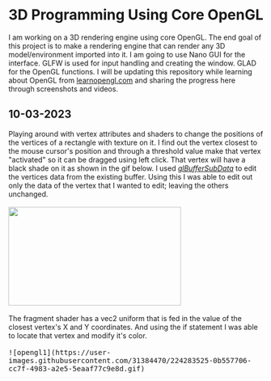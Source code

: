 <h1>3D Programming Using Core OpenGL</h1>

I am working on a 3D rendering engine using core OpenGL. The end goal of this project is to make a rendering engine that can render any 3D model/environment imported into it. I am going to use Nano GUI for the interface. GLFW is used for input handling and creating the window. GLAD for the OpenGL functions. 
I will be updating this repository while learning about OpenGL from <a href="https://learnopengl.com">learnopengl.com</a> and sharing the progress here through screenshots and videos. 

<h2>10-03-2023</h2>
Playing around with vertex attributes and shaders to change the positions of the vertices of a rectangle with texture on it. 
I find out the vertex closest to the mouse cursor's position and through a threshold value make that vertex "activated" so it can be dragged using left click. That vertex will have a black shade on it as shown in the gif below. I used <a href="https://registry.khronos.org/OpenGL-Refpages/gl4/html/glBufferSubData.xhtml"><i>glBufferSubData</i></a> to edit the vertices data from the existing buffer. Using this I was able to edit out only the data of the vertex that I wanted to edit; leaving the others unchanged. 
</br>
</br>
<kbd><img src = "https://user-images.githubusercontent.com/31384470/224296430-42524ebb-cd66-4a74-a605-990ca8d84ee7.png" width = "341px" height = "195px">
</kbd>
</br>
</br>
The fragment shader has a vec2 uniform that is fed in the value of the closest vertex's X and Y coordinates. And using the if statement I was able to locate that vertex and modify it's color. 
</br>
</br>
<kbd>
![opengl1](https://user-images.githubusercontent.com/31384470/224283525-0b557706-cc7f-4983-a2e5-5eaaf77c9e8d.gif)
</kbd>
